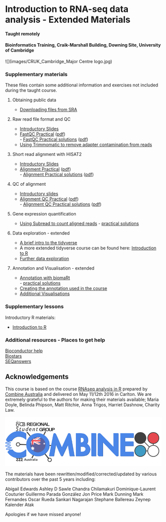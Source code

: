 # Introduction to RNA-seq data analysis - Extended Materials
#### Taught remotely
#### Bioinformatics Training, Craik-Marshall Building, Downing Site, University of Cambridge

![](images/CRUK_Cambridge_Major Centre logo.jpg)

### Supplementary materials

These files contain some additional information and exercises not included 
during the taught course.

1. Obtaining public data
    - [Downloading files from SRA](Markdowns/S1_Getting_raw_reads_from_SRA.html)

2. Raw read file format and QC
    - [Introductory Slides](Markdowns/02_FastQC_introduction.html)  
    - [FastQC Practical](Markdowns/02_FastQC_practical.html) ([pdf](Markdowns/02_FastQC_practical.pdf))   
            - [FastQC Practical solutions](Markdowns/02_FastQC_practical.Solutions.html) ([pdf](Markdowns/02_FastQC_practical.Solutions.pdf))   
    - [Using Trimmomatic to remove adapter contamination from reads](Markdowns/S3_Trimming_Reads.html)


3. Short read alignment with HISAT2
    - [Introductory Slides](Markdowns/03_Alignment_with_HISAT2_introduction.html)  
    - [Alignment Practical](Markdowns/03_Alignment_with_HISAT2_practical.html)  ([pdf](Markdowns/03_Alignment_with_HISAT2_practical.pdf))    
            - [Alignment Practical solutions](Markdowns/03_Alignment_with_HISAT2_practical.Solutions.html) ([pdf](Markdowns/03_Alignment_with_HISAT2_practical.Solutions.pdf))  


4. QC of alignment
    - [Introductory slides](Markdowns/04_QC_of_aligned_reads_introduction.html)  
    - [Alignment QC Practical](Markdowns/04_QC_of_aligned_reads_practical.html) ([pdf](Markdowns/04_QC_of_aligned_reads_practical.pdf))  
            - [Alignment QC Practical solutions](Markdowns/04_QC_of_aligned_reads_practical.Solutions.html) ([pdf](Markdowns/04_QC_of_aligned_reads_practical.Solutions.pdf))


5. Gene expression quantification
    - [Using Subread to count aligned reads](Markdowns/S8_Read_Counts_with_SubRead.html)
            - [practical solutions](Markdowns/S8_Read_Counts_with_SubRead.Solutions.html)

6. Data exploration - extended 
    - [A brief intro to the tidyverse](Markdowns/S4_A_brief_intro_to_dplyr.html)  
    - A more extended tidyverse course can be found here: 
        [Introduction to R](https://bioinformatics-core-shared-training.github.io/r-intro/)
    - [Further data exploration](Markdowns/S5_Additional_Data_Exploration.html)

7. Annotation and Visualisation - extended 
    - [Annotation with biomaRt](Markdowns/S6_Annotation_With_BioMart.html)  
           - [practical solutions](Markdowns/S6_Annotation_With_BioMart.Solution.html)
    - [Creating the annotation used in the course](additional_scripts/Making_the_annotation_table.html)
    - [Additional Visualisations](Markdowns/S7_Additional_Visualisation.html)

### Supplementary lessons

Introductory R materials:

- [Introduction to R](https://bioinformatics-core-shared-training.github.io/r-intro/)

### Additional resources - Places to get help

[Bioconductor help](https://www.bioconductor.org/help/)  
[Biostars](https://www.biostars.org/)  
[SEQanswers](http://seqanswers.com/)  

## Acknowledgements

This course is based on the course [RNAseq analysis in R](http://combine-australia.github.io/2016-05-11-RNAseq/) prepared by [Combine Australia](https://combine.org.au/) and delivered on May 11/12th 2016 in Carlton. We are extremely grateful to the authors for making their materials available; Maria Doyle, Belinda Phipson, Matt Ritchie, Anna Trigos, Harriet Dashnow, Charity Law.

![](images/combine_banner_small.png)

The materials have been rewritten/modified/corrected/updated by various
contributors over the past 5 years including:

Abigail Edwards
Ashley D Sawle
Chandra Chilamakuri
Dominique-Laurent Couturier
Guillermo Parada González
Jon Price
Mark Dunning
Mark Fernandes
Oscar Rueda
Sankari Nagarajan
Stephane Ballereau
Zeynep Kalender Atak

Apologies if we have missed anyone!
